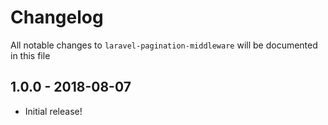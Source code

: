 # Changelog

All notable changes to `laravel-pagination-middleware` will be documented in this file

## 1.0.0 - 2018-08-07

- Initial release!

